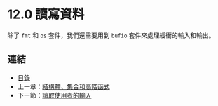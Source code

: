 # 12.0 讀寫資料

除了 `fmt` 和 `os` 套件，我們還需要用到 `bufio` 套件來處理緩衝的輸入和輸出。

## 連結

- [目錄](directory.md)
- 上一章：[結構體、集合和高階函式](11.14.md)
- 下一節：[讀取使用者的輸入](12.1.md)
